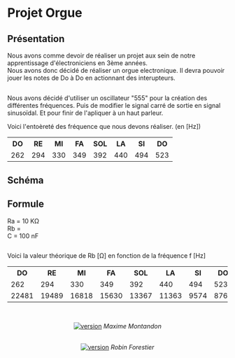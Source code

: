 <h1>Projet Orgue</h1>
<h2>Présentation</h2>

<div>
 <p>Nous avons comme devoir de réaliser un projet aux sein de notre apprentissage d'électroniciens en 3ème années.<br>
  Nous avons donc décidé de réaliser un orgue electronique. Il devra pouvoir jouer les notes de Do à Do en actionnant des interupteurs.</p>
</div>

<h2> </h2>

<p>Nous avons décidé d'utiliser un oscillateur "555" pour la création des différentes fréquences. Puis de modifier le signal carré de sortie en signal sinusoïdal. 
Et pour finir de l'apliquer à un haut parleur.</p>
<p>Voici l'entoèreté des fréquence que nous devons réaliser. (en [Hz]) </p>
<table>
 <tr>
  <th>DO</th>
  <th>RE</th>
  <th>MI</th>
  <th>FA</th>
  <th>SOL</th>
  <th>LA</th>
  <th>SI</th>
  <th>DO</th>
 </tr>
 <tr>
  <td>262</td>
  <td>294</td>
  <td>330</td>
  <td>349</td>
  <td>392</td>
  <td>440</td>
  <td>494</td>
  <td>523</td>
 </tr>
</table>

<h2>Schéma</h2>

<h2>Formule</h2>

Ra = 10 KΩ </br>
Rb = </br>
C = 100 nF </br>

<a><img href=''></a>

Voici la valeur théorique de Rb [Ω] en fonction de la fréquence f [Hz]

<table>
 <tr>
  <th>DO</th>
  <th>RE</th>
  <th>MI</th>
  <th>FA</th>
  <th>SOL</th>
  <th>LA</th>
  <th>SI</th>
  <th>DO</th>
 </tr>
 <tr>
  <td>262</td>
  <td>294</td>
  <td>330</td>
  <td>349</td>
  <td>392</td>
  <td>440</td>
  <td>494</td>
  <td>523</td>
</tr>
<tr>
  <td>22481</td>
  <td>19489</td>
  <td>16818</td>
  <td>15630</td>
  <td>13367</td>
  <td>11363</td>
  <td>9574</td>
  <td>8767</td>
 </tr>

</table>


<h2> </h2>
<p align="center"> <br> <a href="https://github.com/Montandon-Varoda/"><img src="https://img.shields.io/badge/My-GitHub-red.svg" alt="version"/></a> <i> Maxime Montandon </i></p>
<p align="center"> <br> <a href="https://github.com/Forestierr/"><img src="https://img.shields.io/badge/My-GitHub-red.svg" alt="version"/></a> <i> Robin Forestier </i></p>
